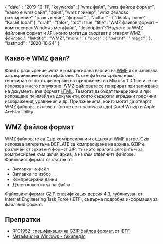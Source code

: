 {
  "date" : "2019-10-11",
  "keywords" :[ "wmz файл", "wmz файлов формат", "какво е wmz файл", "файл", "wmz пример", "wmz файлово разширение", "разширение", "формат" ],
  "author" : {
    "display_name" : "Kashif Iqbal"
},
  "draft" : "false",
  "toc" : true,
  "title" :"WMZ файлов формат – компресиран Windows метафайл",
  "description":"Научете за WMZ файловия формат и API, които могат да създават и отварят WMZ файлове.",
  "linktitle" : "WMZ",
  "menu" : {
    "docs" : {
      "parent" : "image"
}
},
  "lastmod" : "2020-10-24"
}

## Какво е WMZ файл?

Файл с разширение .wmz е компресирана версия на [WMF](/bg/image/wmf/) и се използва за съхраняване на метафайлове. Това е файл на средно ниво, генериран от по-стари версии на приложения на Microsoft Office и не се използва много популярно. WMZ файловете се генерират при записване на документи във формат [HTML](/bg/web/html/). Те могат да бъдат генерирани и при изпращане по имейл на документи, които съдържат вградени графични изображения, уравнения и др. Приложенията, които могат да отварят WMZ файлове, включват (но не се ограничават до) Corel Winzip и Apple Archive Utility.

## WMZ файлов формат

WMZ файловете са [Gzip](/bg/compression/gz/) компресирани и съдържат [WMF](/bg/image/WMF/) вътре. Gzip използва алгоритъма DEFLATE за компресиране на архива. GZIP е различен от архивния формат [ZIP](/bg/компресия/zip/), тъй като прилага алгоритъм за компресиране към целия архив, а не към отделните файлове. Файловият формат се състои от:

* Заглавка на файл
* Заглавки по избор
* Компресирани данни
* Долен колонтитул на файла

Файловият формат GZIP [спецификация версия 4.3](https://datatracker.ietf.org/doc/html/rfc1952), публикуван от Internet Engineering Task Force (IETF), съдържа подробна информация за файловия формат.

## Препратки

* [RFC1952: спецификация на GZIP файлов формат](https://datatracker.ietf.org/doc/html/rfc1952), от [IETF](https://www.ietf.org)
* [Метафайл на Windows - Уикипедия](https://en.wikipedia.org/wiki/Windows_Metafile)

